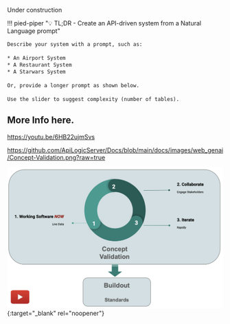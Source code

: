 Under construction

!!! pied-piper ":bulb: TL;DR - Create an API-driven system from a Natural Language prompt"

    Describe your system with a prompt, such as:

    * An Airport System
    * A Restaurant System
    * A Starwars System

    Or, provide a longer prompt as shown below.

    Use the slider to suggest complexity (number of tables).

## More Info here.

https://youtu.be/6HB22ujmSvs

https://github.com/ApiLogicServer/Docs/blob/main/docs/images/web_genai/Concept-Validation.png?raw=true

[![Web/GenAI Automation](images/web_genai/Concept-Validation.png)](https://www.youtube.com/watch?v=6HB22ujmSvs "Microservice Automation"){:target="_blank" rel="noopener"}